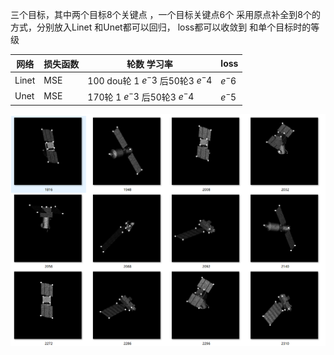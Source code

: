 
三个目标，其中两个目标8个关键点 ，一个目标关键点6个  采用原点补全到8个的方式，分别放入Linet 和Unet都可以回归， loss都可以收敛到 和单个目标时的等级

|  网络   | 损失函数 | 轮数 学习率 | loss|
| ------   | ----         | ------------   | ------    
| Linet    | MSE | 100 dou轮 1 $e^-3$ 后50轮3 $e^-4$| $e^-6$
| Unet  | MSE | 170轮 1 $e^-3$ 后50轮3 $e^-4$| $e^-5$


![512](images/12.4.png)

